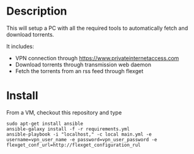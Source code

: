 Description
===========

This will setup a PC with all the required tools to automatically fetch and download torrents.

It includes:
 - VPN connection through https://www.privateinternetaccess.com
 - Download torrents through transmission web daemon
 - Fetch the torrents from an rss feed through flexget

Install
=======

From a VM, checkout this repository and type

```
sudo apt-get install ansible
ansible-galaxy install -f -r requirements.yml
ansible-playbook -i "localhost," -c local main.yml -e username=vpn_user_name -e password=vpn_user_password -e flexget_conf_url=http://flexget_configuration_rul
```

